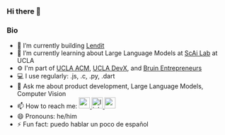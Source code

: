 ### Hi there 👋

### Bio
- 🔭 I’m currently building [Lendit](https://getlendit.com/)
- 🌱 I’m currently learning about Large Language Models at [ScAi Lab](https://scai.cs.ucla.edu/) at UCLA
- ⚙️  I'm part of [UCLA ACM](https://www.uclaacm.com/), [UCLA DevX](https://www.ucladevx.com/), and [Bruin Entrepreneurs](https://bruinentrepreneurs.org/)
- 💻 I use regularly: .js, .c, .py, .dart
- 💬 Ask me about product development, Large Language Models, Computer Vision
- 📫 How to reach me: <a href="https://twitter.com/ArjunRajLoomba"> <img height="25" width="25" src="https://cdn.simpleicons.org/twitter/#1DA1F2.svg" alt="gmail" title="gmail"/> 
</a><a href="https://www.linkedin.com/in/arjun-raj-loomba-63473719b/"> <img height="25" width="25" src="https://cdn.simpleicons.org/linkedin/#0A66C2.svg" alt="linkedin" title="linedin"/>
</a><a href="mailto:arjunrajloomba@g.ucla.edu"> <img height="25" width="25" src="https://cdn.simpleicons.org/gmail/#EA4335.svg" alt="gmail" title="gmail"/></a>
- 😄 Pronouns: he/him
- ⚡ Fun fact: puedo hablar un poco de español

